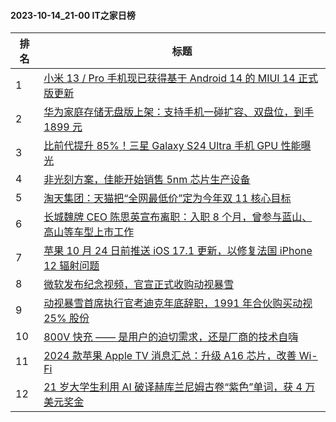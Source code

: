 #### 2023-10-14_21-00  IT之家日榜

| 排名 | 标题|
| --- | ---|
| 1 | [小米 13 / Pro 手机现已获得基于 Android 14 的 MIUI 14 正式版更新](https://www.ithome.com/0/724/853.htm) |
| 2 | [华为家庭存储无盘版上架：支持手机一碰扩容、双盘位，到手 1899 元](https://www.ithome.com/0/724/838.htm) |
| 3 | [比前代提升 85%！三星 Galaxy S24 Ultra 手机 GPU 性能曝光](https://www.ithome.com/0/724/869.htm) |
| 4 | [非光刻方案，佳能开始销售 5nm 芯片生产设备](https://www.ithome.com/0/724/881.htm) |
| 5 | [淘天集团：天猫把“全网最低价”定为今年双 11 核心目标](https://www.ithome.com/0/724/879.htm) |
| 6 | [长城魏牌 CEO 陈思英宣布离职：入职 8 个月，曾参与蓝山、高山等车型上市工作](https://www.ithome.com/0/724/870.htm) |
| 7 | [苹果 10 月 24 日前推送 iOS 17.1 更新，以修复法国 iPhone 12 辐射问题](https://www.ithome.com/0/724/843.htm) |
| 8 | [微软发布纪念视频，官宣正式收购动视暴雪](https://www.ithome.com/0/724/825.htm) |
| 9 | [动视暴雪首席执行官考迪克年底辞职，1991 年合伙购买动视 25% 股份](https://www.ithome.com/0/724/830.htm) |
| 10 | [800V 快充 —— 是用户的迫切需求，还是厂商的技术自嗨](https://www.ithome.com/0/724/882.htm) |
| 11 | [2024 款苹果 Apple TV 消息汇总：升级 A16 芯片，改善 Wi-Fi](https://www.ithome.com/0/724/845.htm) |
| 12 | [21 岁大学生利用 AI 破译赫库兰尼姆古卷“紫色”单词，获 4 万美元奖金](https://www.ithome.com/0/724/910.htm) |
